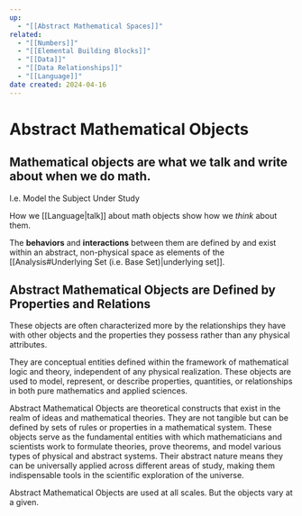 ```yaml
---
up:
  - "[[Abstract Mathematical Spaces]]"
related:
  - "[[Numbers]]"
  - "[[Elemental Building Blocks]]"
  - "[[Data]]"
  - "[[Data Relationships]]"
  - "[[Language]]"
date created: 2024-04-16
---
```

# Abstract Mathematical Objects
## Mathematical objects are what we talk and write about when we do math.
I.e. Model the Subject Under Study

How we [[Language|talk]] about math objects show how we _think_ about them.

The **behaviors** and **interactions** between them are defined by and exist within an abstract, non-physical space as elements of the [[Analysis#Underlying Set (i.e. Base Set)|underlying set]].
## Abstract Mathematical Objects are Defined by Properties and Relations
These objects are often characterized more by the relationships they have with other objects and the properties they possess rather than any physical attributes.

They are conceptual entities defined within the framework of mathematical logic and theory, independent of any physical realization.
	These objects are used to model, represent, or describe properties, quantities, or relationships in both pure mathematics and applied sciences.
	
Abstract Mathematical Objects are theoretical constructs that exist in the realm of ideas and mathematical theories. 
	They are not tangible but can be defined by sets of rules or properties in a mathematical system. 
	These objects serve as the fundamental entities with which mathematicians and scientists work to formulate theories, prove theorems, and model various types of physical and abstract systems.
	Their abstract nature means they can be universally applied across different areas of study, making them indispensable tools in the scientific exploration of the universe.

Abstract Mathematical Objects are used at all scales.
	But the objects vary at a given. 
